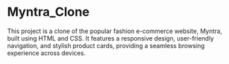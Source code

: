 # Myntra_Clone
This project is a clone of the popular fashion e-commerce website, Myntra, built using HTML and CSS. It features a responsive design, user-friendly navigation, and stylish product cards, providing a seamless browsing experience across devices.
